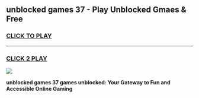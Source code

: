 
## unblocked games 37 - Play Unblocked Gmaes & Free
<h3>
<a href="https://news.freeplayer.one?title=unblocked_games_37&ref=16F">CLICK TO PLAY</a></h3>
<hr>

<h3>
<a href="https://news.freeplayer.one?title=unblocked_games_37&ref=16F">CLICK 2 PLAY</a>
  
</h3>

<a href="https://news.freeplayer.one?title=unblocked_games_37&ref=16F/"><img src="https://clearcache.store/games.png"></a>


**unblocked games 37 games unblocked: Your Gateway to Fun and Accessible Online Gaming**

